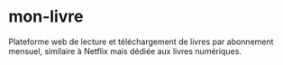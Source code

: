# mon-livre
Plateforme web de lecture et téléchargement de livres par abonnement mensuel, similaire à Netflix mais dédiée aux livres numériques.
